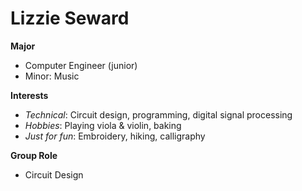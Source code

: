 # Lizzie Seward

**Major** 
- Computer Engineer (junior) 
- Minor: Music

**Interests** 
- _Technical_: Circuit design, programming, digital signal processing
- _Hobbies_: Playing viola & violin, baking
- _Just for fun_: Embroidery, hiking, calligraphy

**Group Role** 
- Circuit Design 
